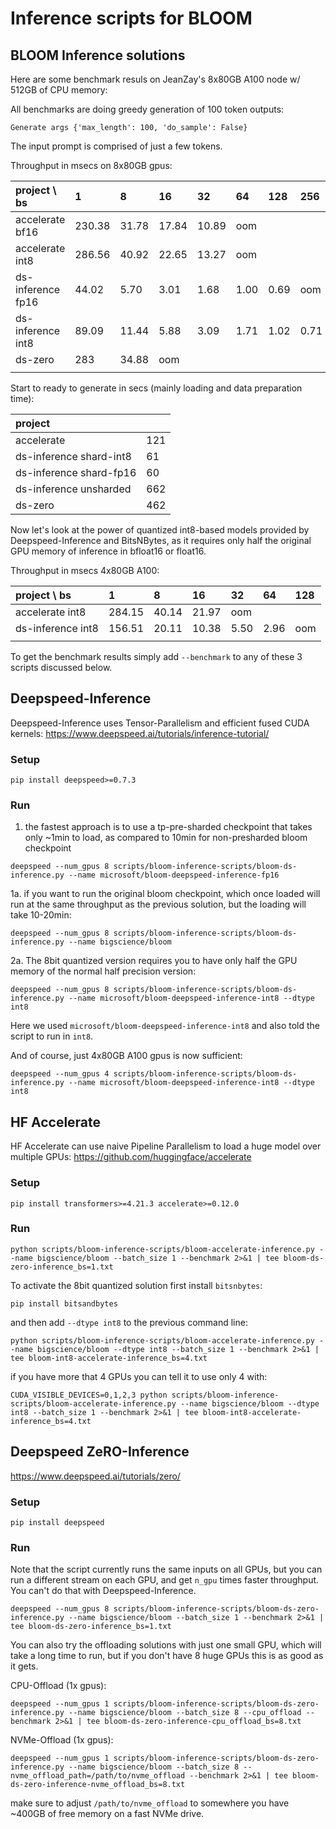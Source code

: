 # Inference scripts for BLOOM

## BLOOM Inference solutions

Here are some benchmark resuls on JeanZay's 8x80GB A100 node w/ 512GB of CPU memory:

All benchmarks are doing greedy generation of 100 token outputs:
```
Generate args {'max_length': 100, 'do_sample': False}
```
The input prompt is comprised of just a few tokens.

Throughput in msecs on 8x80GB gpus:

| project      \ bs |      1 |     8 |    16 |    32 |   64 |  128 |  256 | 512  |
| :---------------- | :----- | :---- | :---- | :---- | :--- | :--- | :--- | :--- |
| accelerate   bf16 | 230.38 | 31.78 | 17.84 | 10.89 |  oom |      |      |      |
| accelerate   int8 | 286.56 | 40.92 | 22.65 | 13.27 |  oom |      |      |      |
| ds-inference fp16 |  44.02 |  5.70 |  3.01 |  1.68 | 1.00 | 0.69 |  oom |      |
| ds-inference int8 |  89.09 | 11.44 |  5.88 |  3.09 | 1.71 | 1.02 | 0.71 | oom  |
| ds-zero           |    283 | 34.88 |   oom |       |      |      |      |      |
|                   |        |       |       |       |      |      |      |      |

Start to ready to generate in secs (mainly loading and data preparation time):

| project                 |      |
| :---------------------- | :--- |
| accelerate              |  121 |
| ds-inference shard-int8 |   61 |
| ds-inference shard-fp16 |   60 |
| ds-inference unsharded  |  662 |
| ds-zero                 |  462 |

Now let's look at the power of quantized int8-based models provided by Deepspeed-Inference and BitsNBytes, as it requires only half the original GPU memory of inference in bfloat16 or float16.

Throughput in msecs 4x80GB A100:

| project      \ bs |      1 |     8 |    16 |    32 |   64 | 128  |
| :---------------- | :----- | :---- | :---- | :---- | :--- | :--- |
| accelerate   int8 | 284.15 | 40.14 | 21.97 |  oom  |      |      |
| ds-inference int8 | 156.51 | 20.11 | 10.38 |  5.50 | 2.96 | oom  |
|                   |        |       |       |       |      |      |

To get the benchmark results simply add `--benchmark` to any of these 3 scripts discussed below.


## Deepspeed-Inference

Deepspeed-Inference uses Tensor-Parallelism and efficient fused CUDA kernels:
https://www.deepspeed.ai/tutorials/inference-tutorial/

### Setup

```
pip install deepspeed>=0.7.3
```

### Run

1. the fastest approach is to use a tp-pre-sharded checkpoint that takes only ~1min to load, as compared to 10min for non-presharded bloom checkpoint


```
deepspeed --num_gpus 8 scripts/bloom-inference-scripts/bloom-ds-inference.py --name microsoft/bloom-deepspeed-inference-fp16
```

1a.
if you want to run the original bloom checkpoint, which once loaded will run at the same throughput as the previous solution, but the loading will take 10-20min:

```
deepspeed --num_gpus 8 scripts/bloom-inference-scripts/bloom-ds-inference.py --name bigscience/bloom
```

2a. The 8bit quantized version requires you to have only half the GPU memory of the normal half precision version:


```
deepspeed --num_gpus 8 scripts/bloom-inference-scripts/bloom-ds-inference.py --name microsoft/bloom-deepspeed-inference-int8 --dtype int8
```

Here we used `microsoft/bloom-deepspeed-inference-int8` and also told the script to run in `int8`.

And of course, just 4x80GB A100 gpus is now sufficient:

```
deepspeed --num_gpus 4 scripts/bloom-inference-scripts/bloom-ds-inference.py --name microsoft/bloom-deepspeed-inference-int8 --dtype int8
```



## HF Accelerate

HF Accelerate can use naive Pipeline Parallelism to load a huge model over multiple GPUs:
https://github.com/huggingface/accelerate

### Setup

```
pip install transformers>=4.21.3 accelerate>=0.12.0
```


### Run


```
python scripts/bloom-inference-scripts/bloom-accelerate-inference.py --name bigscience/bloom --batch_size 1 --benchmark 2>&1 | tee bloom-ds-zero-inference_bs=1.txt
```

To activate the 8bit quantized solution first install `bitsnbytes`:

```
pip install bitsandbytes
```

and then add `--dtype int8` to the previous command line:

```
python scripts/bloom-inference-scripts/bloom-accelerate-inference.py --name bigscience/bloom --dtype int8 --batch_size 1 --benchmark 2>&1 | tee bloom-int8-accelerate-inference_bs=4.txt
```

if you have more that 4 GPUs you can tell it to use only 4 with:
```
CUDA_VISIBLE_DEVICES=0,1,2,3 python scripts/bloom-inference-scripts/bloom-accelerate-inference.py --name bigscience/bloom --dtype int8 --batch_size 1 --benchmark 2>&1 | tee bloom-int8-accelerate-inference_bs=4.txt
```


## Deepspeed ZeRO-Inference

https://www.deepspeed.ai/tutorials/zero/

### Setup

```
pip install deepspeed
```


### Run

Note that the script currently runs the same inputs on all GPUs, but you can run a different stream on each GPU, and get `n_gpu` times faster throughput. You can't do that with Deepspeed-Inference.


```
deepspeed --num_gpus 8 scripts/bloom-inference-scripts/bloom-ds-zero-inference.py --name bigscience/bloom --batch_size 1 --benchmark 2>&1 | tee bloom-ds-zero-inference_bs=1.txt
```

You can also try the offloading solutions with just one small GPU, which will take a long time to run, but if you don't have 8 huge GPUs this is as good as it gets.


CPU-Offload (1x gpus):
```
deepspeed --num_gpus 1 scripts/bloom-inference-scripts/bloom-ds-zero-inference.py --name bigscience/bloom --batch_size 8 --cpu_offload --benchmark 2>&1 | tee bloom-ds-zero-inference-cpu_offload_bs=8.txt
```

NVMe-Offload (1x gpus):
```
deepspeed --num_gpus 1 scripts/bloom-inference-scripts/bloom-ds-zero-inference.py --name bigscience/bloom --batch_size 8 --nvme_offload_path=/path/to/nvme_offload --benchmark 2>&1 | tee bloom-ds-zero-inference-nvme_offload_bs=8.txt
```

make sure to adjust `/path/to/nvme_offload` to somewhere you have ~400GB of free memory on a fast NVMe drive.

